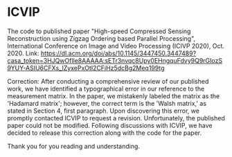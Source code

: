# ICVIP
The code to published paper "High-speed Compressed Sensing Reconstruction using Zigzag Ordering based Parallel Processing", International Conference on Image and Video Processing (ICIVP 2020), Oct. 2020.
Link: https://dl.acm.org/doi/abs/10.1145/3447450.3447489?casa_token=3HJQwOflle8AAAAA:sETr3nvqc8Upy0EHngquFdvy9Q9rGIozS9YUY-ASIU6CFXs_IZyxePxOtI2CFiHz5dcBg2Meq199tg

Correction: 
After conducting a comprehensive review of our published work, we have identified a typographical error in our reference to the measurement matrix. In the paper, we mistakenly labeled the matrix as the 'Hadamard matrix'; however, the correct term is the 'Walsh matrix,' as stated in Section 4, first paragraph.
Upon discovering this error, we promptly contacted ICVIP to request a revision. Unfortunately, the published paper could not be modified.
Following discussions with ICVIP, we have decided to release this correction along with the code for the paper.

Thank you for you reading and understanding.
